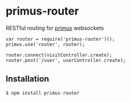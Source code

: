 # primus-router

 RESTful routing for [primus](https://github.com/primus/primus) websockets
 
 ```
 var router = require('primus-router')();
 primus.use('router', router);

 router.connect(visitController.create);
 router.post('/user', userController.create);
 ```


## Installation
```js
$ npm install primus-router
```
